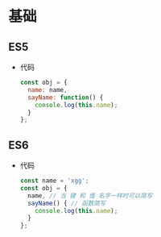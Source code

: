 # 基础

## ES5

+ 代码

  ```js
  const obj = {
    name: name,
    sayName: function() {
      console.log(this.name);
    }
  };
  ```

## ES6

+ 代码

  ```js
  const name = 'xgg';
  const obj = {
    name, // 当 键 和 值 名字一样时可以简写
    sayName() { // 函数简写
      console.log(this.name);
    }
  };
  ```
